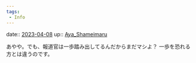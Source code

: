 ```yaml
---
tags:
 - Info
---
```


date:: [2023-04-08](/Daily_Note/2023-04-08.md)
up:: [Aya_Shameimaru](Bar/Novel/Touhou_Project/Aya_Shameimaru.md)

あやや。でも、報道官は一歩踏み出してるんだからまだマシよ？
一歩を恐れる方とは違うのです。